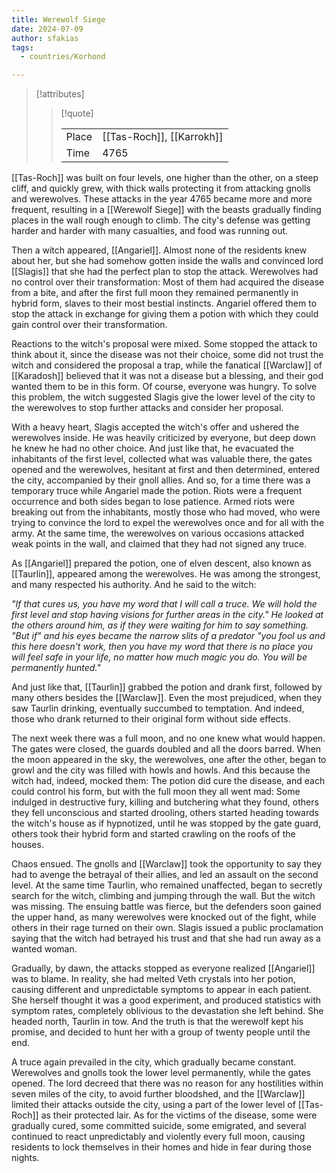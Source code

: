 ```yaml
---
title: Werewolf Siege
date: 2024-07-09
author: sfakias
tags:
  - countries/Korhond

---
```

> [!attributes]
> 
> > [!quote]
> >
> > | | |
> > | --- | --- |
> > | Place | [[Tas-Roch]], [[Karrokh]] |
> > | Time | 4765 |

[[Tas-Roch]] was built on four levels, one higher than the other, on a steep cliff, and quickly grew, with thick walls protecting it from attacking gnolls and werewolves. These attacks in the year 4765 became more and more frequent, resulting in a [[Werewolf Siege]] with the beasts gradually finding places in the wall rough enough to climb. The city's defense was getting harder and harder with many casualties, and food was running out.

Then a witch appeared, [[Angariel]]. Almost none of the residents knew about her, but she had somehow gotten inside the walls and convinced lord [[Slagis]] that she had the perfect plan to stop the attack. Werewolves had no control over their transformation: Most of them had acquired the disease from a bite, and after the first full moon they remained permanently in hybrid form, slaves to their most bestial instincts. Angariel offered them to stop the attack in exchange for giving them a potion with which they could gain control over their transformation.

Reactions to the witch's proposal were mixed. Some stopped the attack to think about it, since the disease was not their choice, some did not trust the witch and considered the proposal a trap, while the fanatical [[Warclaw]] of [[Karadosh]] believed that it was not a disease but a blessing, and their god wanted them to be in this form. Of course, everyone was hungry. To solve this problem, the witch suggested Slagis give the lower level of the city to the werewolves to stop further attacks and consider her proposal.

With a heavy heart, Slagis accepted the witch's offer and ushered the werewolves inside. He was heavily criticized by everyone, but deep down he knew he had no other choice. And just like that, he evacuated the inhabitants of the first level, collected what was valuable there, the gates opened and the werewolves, hesitant at first and then determined, entered the city, accompanied by their gnoll allies. And so, for a time there was a temporary truce while Angariel made the potion. Riots were a frequent occurrence and both sides began to lose patience. Armed riots were breaking out from the inhabitants, mostly those who had moved, who were trying to convince the lord to expel the werewolves once and for all with the army. At the same time, the werewolves on various occasions attacked weak points in the wall, and claimed that they had not signed any truce.

As [[Angariel]] prepared the potion, one of elven descent, also known as [[Taurlin]], appeared among the werewolves. He was among the strongest, and many respected his authority. And he said to the witch:

_"If that cures us, you have my word that I will call a truce. We will hold the first level and stop having visions for further areas in the city." He looked at the others around him, as if they were waiting for him to say something. "But if" and his eyes became the narrow slits of a predator "you fool us and this here doesn't work, then you have my word that there is no place you will feel safe in your life, no matter how much magic you do. You will be permanently hunted."_

And just like that, [[Taurlin]] grabbed the potion and drank first, followed by many others besides the [[Warclaw]]. Even the most prejudiced, when they saw Taurlin drinking, eventually succumbed to temptation. And indeed, those who drank returned to their original form without side effects.

The next week there was a full moon, and no one knew what would happen. The gates were closed, the guards doubled and all the doors barred. When the moon appeared in the sky, the werewolves, one after the other, began to growl and the city was filled with howls and howls. And this because the witch had, indeed, mocked them: The potion did cure the disease, and each could control his form, but with the full moon they all went mad: Some indulged in destructive fury, killing and butchering what they found, others they fell unconscious and started drooling, others started heading towards the witch's house as if hypnotized, until he was stopped by the gate guard, others took their hybrid form and started crawling on the roofs of the houses.

Chaos ensued. The gnolls and [[Warclaw]] took the opportunity to say they had to avenge the betrayal of their allies, and led an assault on the second level. At the same time Taurlin, who remained unaffected, began to secretly search for the witch, climbing and jumping through the wall. But the witch was missing. The ensuing battle was fierce, but the defenders soon gained the upper hand, as many werewolves were knocked out of the fight, while others in their rage turned on their own. Slagis issued a public proclamation saying that the witch had betrayed his trust and that she had run away as a wanted woman.

Gradually, by dawn, the attacks stopped as everyone realized [[Angariel]] was to blame. In reality, she had melted Veth crystals into her potion, causing different and unpredictable symptoms to appear in each patient. She herself thought it was a good experiment, and produced statistics with symptom rates, completely oblivious to the devastation she left behind. She headed north, Taurlin in tow. And the truth is that the werewolf kept his promise, and decided to hunt her with a group of twenty people until the end.

A truce again prevailed in the city, which gradually became constant. Werewolves and gnolls took the lower level permanently, while the gates opened. The lord decreed that there was no reason for any hostilities within seven miles of the city, to avoid further bloodshed, and the [[Warclaw]] limited their attacks outside the city, using a part of the lower level of [[Tas-Roch]] as their protected lair. As for the victims of the disease, some were gradually cured, some committed suicide, some emigrated, and several continued to react unpredictably and violently every full moon, causing residents to lock themselves in their homes and hide in fear during those nights.